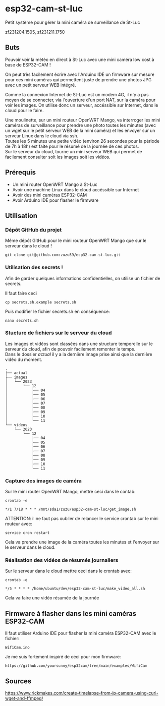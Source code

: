 # esp32-cam-st-luc
Petit système pour gérer la mini caméra de surveillance de St-Luc

zf231204.1505, zf231211.1750



## Buts
Pouvoir *voir* la météo en direct à St-Luc avec une mini caméra low cost à base de ESP32-CAM !

On peut très facilement écrire avec l'Arduino IDE un firmware sur mesure pour ces mini caméras qui permettent juste de prendre une photos JPG avec un petit serveur WEB intégré.

Comme la connexion Internet de St-Luc est un modem 4G, il n'y a pas moyen de se connecter, via l'ouverture d'un port NAT, sur la caméra pour voir les images. On utilise donc un serveur, 
accéssible sur Internet, dans le cloud pour le faire.

Une moulinette, sur un mini routeur OpenWRT Mango, va interroger les mini caméras de surveillance pour prendre une photo toutes les minutes (avec un wget sur le petit serveur WEB de la mini 
caméra) et les envoyer sur un serveur Linux dans le cloud via ssh.<br>
Toutes les 5 minutes une petite vidéo (environ 26 secondes pour la période de 7h à 18h) est faite pour le résumé de la journée de ces photos.<br>
Sur le serveur du cloud, tourne un mini serveur WEB qui permet de facilement consulter soit les images soit les vidéos.



## Prérequis
* Un mini router OpenWRT Mango à St-Luc
* Avoir une machine Linux dans le cloud accéssible sur Internet
* Avoir des mini caméras ESP32-CAM
* Avoir Arduino IDE pour flasher le firmware



## Utilisation
### Dépôt GitHub du projet
Même dépôt GitHub pour le mini routeur OpenWRT Mango que sur le serveur dans le cloud !

```
git clone git@github.com:zuzu59/esp32-cam-st-luc.git
```



### Utilisation des secrets !
Afin de garder quelques informations confidentielles, on utilise un fichier de secrets.

Il faut faire ceci

```
cp secrets.sh.example secrets.sh
```

Puis modifier le fichier secrets.sh en conséquence:

```
nano secrets.sh
```


### Stucture de fichiers sur le serveur du cloud
Les images et vidéos sont classées dans une structure temporelle sur le serveur du cloud, afin de pouvoir facilement remonter le temps.<br>
Dans le dossier *actual* il y a la dernière image prise ainsi que la dernière vidéo du moment.

```
.
├── actual
├── images
│   └── 2023
│       └── 12
│           ├── 04
│           ├── 05
│           ├── 06
│           ├── 07
│           ├── 08
│           ├── 09
│           ├── 10
│           └── 11
└── videos
    └── 2023
        └── 12
            ├── 04
            ├── 05
            ├── 06
            ├── 07
            ├── 08
            ├── 09
            ├── 10
            └── 11
```



### Capture des images de caméra

Sur le mini router OpenWRT Mango, mettre ceci dans le contab:

```
crontab -e

*/1 7/18 * * * /mnt/sda1/zuzu/esp32-cam-st-luc/get_image.sh
```

ATTENTION: il ne faut pas oublier de relancer le service crontab sur le mini routeur avec:

```
service cron restart
```

Cela va prendre une image de la caméra toutes les minutes et l'envoyer sur le serveur dans le cloud.



### Réalisation des vidéos de résumés journaliers
Sur le serveur dans le cloud mettre ceci dans le crontab avec:

```
crontab -e

*/5 * * * * /home/ubuntu/dev/esp32-cam-st-luc/make_video_all.sh
```
Cela va faire une vidéo résumée de la journée



## Firmware à flasher dans les mini caméras ESP32-CAM
Il faut utiliser Arduino IDE pour flasher la mini caméra ESP32-CAM avec le fichier:

```
WifiCam.ino
```

Je me suis fortement inspiré de ceci pour mon firmware:

```
https://github.com/yoursunny/esp32cam/tree/main/examples/WifiCam
```



## Sources
https://www.rickmakes.com/create-timelapse-from-ip-camera-using-curl-wget-and-ffmpeg/
